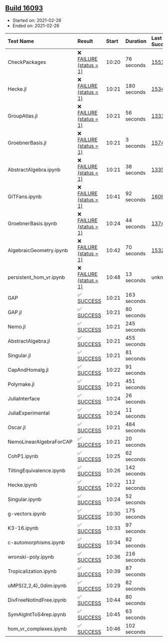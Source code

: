 ## [Build 16093](https://oscarci.mathematik.uni-kl.de/job/oscar/16093/)

* Started on: 2021-02-26
* Ended on: 2021-02-26

| Test Name    | Result | Start | Duration | Last Success | First Failure |
|:-------------|:-------|:------|:---------|:-------------|:--------------|
| CheckPackages | ❌ [FAILURE (status = 1)](https://oscarci.mathematik.uni-kl.de/job/oscar/16093/artifact/logs/build-16093/CheckPackages.log) | 10:20 | 76 seconds | [15514](https://oscarci.mathematik.uni-kl.de/job/oscar/15514/) | [15515](https://oscarci.mathematik.uni-kl.de/job/oscar/15515/) |
| Hecke.jl | ❌ [FAILURE (status = 1)](https://oscarci.mathematik.uni-kl.de/job/oscar/16093/artifact/logs/build-16093/Hecke.jl.log) | 10:21 | 180 seconds | [15344](https://oscarci.mathematik.uni-kl.de/job/oscar/15344/) | [15348](https://oscarci.mathematik.uni-kl.de/job/oscar/15348/) |
| GroupAtlas.jl | ❌ [FAILURE (status = 1)](https://oscarci.mathematik.uni-kl.de/job/oscar/16093/artifact/logs/build-16093/GroupAtlas.jl.log) | 10:21 | 56 seconds | [13311](https://oscarci.mathematik.uni-kl.de/job/oscar/13311/) | [13312](https://oscarci.mathematik.uni-kl.de/job/oscar/13312/) |
| GroebnerBasis.jl | ❌ [FAILURE (status = 1)](https://oscarci.mathematik.uni-kl.de/job/oscar/16093/artifact/logs/build-16093/GroebnerBasis.jl.log) | 10:21 | 3 seconds | [15745](https://oscarci.mathematik.uni-kl.de/job/oscar/15745/) | [15746](https://oscarci.mathematik.uni-kl.de/job/oscar/15746/) |
| AbstractAlgebra.ipynb | ❌ [FAILURE (status = 1)](https://oscarci.mathematik.uni-kl.de/job/oscar/16093/artifact/logs/build-16093/AbstractAlgebra.ipynb.log) | 10:21 | 38 seconds | [13355](https://oscarci.mathematik.uni-kl.de/job/oscar/13355/) | [13356](https://oscarci.mathematik.uni-kl.de/job/oscar/13356/) |
| GITFans.ipynb | ❌ [FAILURE (status = 1)](https://oscarci.mathematik.uni-kl.de/job/oscar/16093/artifact/logs/build-16093/GITFans.ipynb.log) | 10:41 | 92 seconds | [16068](https://oscarci.mathematik.uni-kl.de/job/oscar/16068/) | [16069](https://oscarci.mathematik.uni-kl.de/job/oscar/16069/) |
| GroebnerBasis.ipynb | ❌ [FAILURE (status = 1)](https://oscarci.mathematik.uni-kl.de/job/oscar/16093/artifact/logs/build-16093/GroebnerBasis.ipynb.log) | 10:24 | 44 seconds | [13748](https://oscarci.mathematik.uni-kl.de/job/oscar/13748/) | [13749](https://oscarci.mathematik.uni-kl.de/job/oscar/13749/) |
| AlgebraicGeometry.ipynb | ❌ [FAILURE (status = 1)](https://oscarci.mathematik.uni-kl.de/job/oscar/16093/artifact/logs/build-16093/AlgebraicGeometry.ipynb.log) | 10:42 | 70 seconds | [15322](https://oscarci.mathematik.uni-kl.de/job/oscar/15322/) | [15323](https://oscarci.mathematik.uni-kl.de/job/oscar/15323/) |
| persistent_hom_vr.ipynb | ❌ [FAILURE (status = 1)](https://oscarci.mathematik.uni-kl.de/job/oscar/16093/artifact/logs/build-16093/persistent_hom_vr.ipynb.log) | 10:48 | 13 seconds | unknown | unknown |
| GAP | ✅ [SUCCESS](https://oscarci.mathematik.uni-kl.de/job/oscar/16093/artifact/logs/build-16093/GAP.log) | 10:21 | 163 seconds |  |  |
| GAP.jl | ✅ [SUCCESS](https://oscarci.mathematik.uni-kl.de/job/oscar/16093/artifact/logs/build-16093/GAP.jl.log) | 10:21 | 80 seconds |  |  |
| Nemo.jl | ✅ [SUCCESS](https://oscarci.mathematik.uni-kl.de/job/oscar/16093/artifact/logs/build-16093/Nemo.jl.log) | 10:21 | 245 seconds |  |  |
| AbstractAlgebra.jl | ✅ [SUCCESS](https://oscarci.mathematik.uni-kl.de/job/oscar/16093/artifact/logs/build-16093/AbstractAlgebra.jl.log) | 10:21 | 455 seconds |  |  |
| Singular.jl | ✅ [SUCCESS](https://oscarci.mathematik.uni-kl.de/job/oscar/16093/artifact/logs/build-16093/Singular.jl.log) | 10:21 | 81 seconds |  |  |
| CapAndHomalg.jl | ✅ [SUCCESS](https://oscarci.mathematik.uni-kl.de/job/oscar/16093/artifact/logs/build-16093/CapAndHomalg.jl.log) | 10:22 | 91 seconds |  |  |
| Polymake.jl | ✅ [SUCCESS](https://oscarci.mathematik.uni-kl.de/job/oscar/16093/artifact/logs/build-16093/Polymake.jl.log) | 10:21 | 451 seconds |  |  |
| JuliaInterface | ✅ [SUCCESS](https://oscarci.mathematik.uni-kl.de/job/oscar/16093/artifact/logs/build-16093/JuliaInterface.log) | 10:24 | 26 seconds |  |  |
| JuliaExperimental | ✅ [SUCCESS](https://oscarci.mathematik.uni-kl.de/job/oscar/16093/artifact/logs/build-16093/JuliaExperimental.log) | 10:24 | 11 seconds |  |  |
| Oscar.jl | ✅ [SUCCESS](https://oscarci.mathematik.uni-kl.de/job/oscar/16093/artifact/logs/build-16093/Oscar.jl.log) | 10:21 | 484 seconds |  |  |
| NemoLinearAlgebraForCAP | ✅ [SUCCESS](https://oscarci.mathematik.uni-kl.de/job/oscar/16093/artifact/logs/build-16093/NemoLinearAlgebraForCAP.log) | 10:21 | 20 seconds |  |  |
| CohP1.ipynb | ✅ [SUCCESS](https://oscarci.mathematik.uni-kl.de/job/oscar/16093/artifact/logs/build-16093/CohP1.ipynb.log) | 10:25 | 62 seconds |  |  |
| TiltingEquivalence.ipynb | ✅ [SUCCESS](https://oscarci.mathematik.uni-kl.de/job/oscar/16093/artifact/logs/build-16093/TiltingEquivalence.ipynb.log) | 10:26 | 142 seconds |  |  |
| Hecke.ipynb | ✅ [SUCCESS](https://oscarci.mathematik.uni-kl.de/job/oscar/16093/artifact/logs/build-16093/Hecke.ipynb.log) | 10:22 | 112 seconds |  |  |
| Singular.ipynb | ✅ [SUCCESS](https://oscarci.mathematik.uni-kl.de/job/oscar/16093/artifact/logs/build-16093/Singular.ipynb.log) | 10:24 | 52 seconds |  |  |
| g-vectors.ipynb | ✅ [SUCCESS](https://oscarci.mathematik.uni-kl.de/job/oscar/16093/artifact/logs/build-16093/g-vectors.ipynb.log) | 10:30 | 175 seconds |  |  |
| K3-16.ipynb | ✅ [SUCCESS](https://oscarci.mathematik.uni-kl.de/job/oscar/16093/artifact/logs/build-16093/K3-16.ipynb.log) | 10:33 | 97 seconds |  |  |
| c-automorphisms.ipynb | ✅ [SUCCESS](https://oscarci.mathematik.uni-kl.de/job/oscar/16093/artifact/logs/build-16093/c-automorphisms.ipynb.log) | 10:34 | 82 seconds |  |  |
| wronski-poly.ipynb | ✅ [SUCCESS](https://oscarci.mathematik.uni-kl.de/job/oscar/16093/artifact/logs/build-16093/wronski-poly.ipynb.log) | 10:36 | 216 seconds |  |  |
| Tropicalization.ipynb | ✅ [SUCCESS](https://oscarci.mathematik.uni-kl.de/job/oscar/16093/artifact/logs/build-16093/Tropicalization.ipynb.log) | 10:39 | 87 seconds |  |  |
| uMPS(2,2,4)_0dim.ipynb | ✅ [SUCCESS](https://oscarci.mathematik.uni-kl.de/job/oscar/16093/artifact/logs/build-16093/uMPS-2-2-4-_0dim.ipynb.log) | 10:29 | 82 seconds |  |  |
| DivFreeNotIndFree.ipynb | ✅ [SUCCESS](https://oscarci.mathematik.uni-kl.de/job/oscar/16093/artifact/logs/build-16093/DivFreeNotIndFree.ipynb.log) | 10:44 | 80 seconds |  |  |
| SymAlgIntToS4rep.ipynb | ✅ [SUCCESS](https://oscarci.mathematik.uni-kl.de/job/oscar/16093/artifact/logs/build-16093/SymAlgIntToS4rep.ipynb.log) | 10:45 | 63 seconds |  |  |
| hom_vr_complexes.ipynb | ✅ [SUCCESS](https://oscarci.mathematik.uni-kl.de/job/oscar/16093/artifact/logs/build-16093/hom_vr_complexes.ipynb.log) | 10:46 | 102 seconds |  |  |
